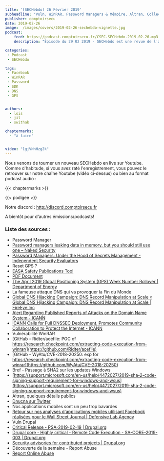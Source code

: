 ```yaml
---
title: '[SECHebdo] 26 Février 2019'
subheadline: "Vuln. WinRAR, Password Managers & Mémoire, Altran, Collecte SDK Facebook, Reset GPS, Drupal, Sinistrose DNS, etc."
publisher: comptoirsecu
date: 2019-02-26
image:  /images/covers/2019-02-26-sechebdo-vignette.jpg
podcast:
    feed: https://podcast.comptoirsecu.fr/CSEC.SECHebdo.2019-02-26.mp3
    description: "Épisode du 29 02 2019 - SECHebdo est une revue de l'actualité cybersécurité réalisée en live sur Youtube, généralement le mardi soir."

categories:
 - Podcast
 - SECHebdo

tags:
 - Facebook
 - WinRAR
 - Password
 - SDK 
 - DNS 
 - GPS


authors:
  - lois
  - jil
  - swithak

chaptermarks:
  - "à faire"


video: "1gjVNnHzg2k"
---
```


Nous venons de tourner un nouveau SECHebdo en live sur Youtube. Comme d'habitude, si vous avez raté l'enregistrement, vous pouvez le retrouver sur notre chaîne Youtube (vidéo ci-dessus) ou bien au format podcast audio :

{{< chaptermarks >}}

{{< podigee >}}

Notre discord : <http://discord.comptoirsecu.fr>

A bientôt pour d'autres émissions/podcasts!

### Liste des sources :

*  Password Manager
  * [Password managers leaking data in memory, but you should still use one – Naked Security](https://nakedsecurity.sophos.com/2019/02/21/password-managers-leaking-data-in-memory-but-you-should-still-use-one/amp/)
  * [Password Managers: Under the Hood of Secrets Management - Independent Security Evaluators](https://www.securityevaluators.com/casestudies/password-manager-hacking/)
*  Reset GPS ?
  * [EASA Safety Publications Tool](https://ad.easa.europa.eu/ad/2019-01R1)
  * [PDF Document](https://ics-cert.us-cert.gov/sites/default/files/documents/Memorandum_on_GPS_2019.pdf)
  * [The April 2019 Global Positioning System (GPS) Week Number Rollover | Department of Energy](https://www.energy.gov/oe/articles/april-2019-global-positioning-system-gps-week-number-rollover)
*  La fameuse attaque DNS qui va provoquer la Fin du Monde
  * [Global DNS Hijacking Campaign: DNS Record Manipulation at Scale « Global DNS Hijacking Campaign: DNS Record Manipulation at Scale | FireEye Inc](https://www.fireeye.com/blog/threat-research/2019/01/global-dns-hijacking-campaign-dns-record-manipulation-at-scale.html)
  * [Alert Regarding Published Reports of Attacks on the Domain Name System - ICANN](https://www.icann.org/news/announcement-2019-02-15-en)
  * [ICANN Calls for Full DNSSEC Deployment, Promotes Community Collaboration to Protect the Internet - ICANN](https://www.icann.org/news/announcement-2019-02-22-en)
*  Vulnérabilité WinRAR
  * [GitHub - Ridter/acefile: POC of https://research.checkpoint.com/extracting-code-execution-from-winrar/](https://github.com/Ridter/acefile)
  * [GitHub - WyAtu/CVE-2018-20250: exp for https://research.checkpoint.com/extracting-code-execution-from-winrar](https://github.com/WyAtu/CVE-2018-20250)
*  Bref - Passage à SHA2 sur les updates Windows
  * [https://support.microsoft.com/en-us/help/4472027/2019-sha-2-code-signing-support-requirement-for-windows-and-wsus](https://support.microsoft.com/en-us/help/4472027/2019-sha-2-code-signing-support-requirement-for-windows-and-wsus)
*  Altran, quelques détails publics
  * [Dnucna sur Twitter](https://twitter.com/Dnucna/status/1098954321872457728?s=19)
*  Nos applications mobiles sont un peu trop bavardes
  * [Retour sur nos analyses d'applications mobiles utilisant Facebook réalisées pour le Wall Street Journal | Defensive Lab Agency](https://defensive-lab.agency/fr/2019/02/retour-sur-nos-analyses-dapplications-mobiles-utilisant-facebook-realisees-pour-le-wall-street-journal/)
*  Vuln Drupal
  * [Critical Release - PSA-2019-02-19 | Drupal.org](https://www.drupal.org/psa-2019-02-19)
  * [Drupal core - Highly critical - Remote Code Execution - SA-CORE-2019-003 | Drupal.org](https://www.drupal.org/sa-core-2019-003)
  * [Security advisories for contributed projects  | Drupal.org](https://www.drupal.org/security/contrib)
*  Découverte de la semaine - Report Abuse
  * [Report Online Abuse](https://report-abuse.org)
